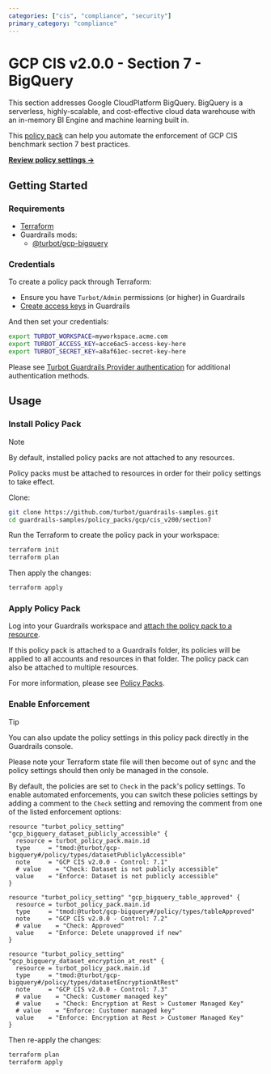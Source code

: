```yaml
---
categories: ["cis", "compliance", "security"]
primary_category: "compliance"
---
```


# GCP CIS v2.0.0 - Section 7 - BigQuery

This section addresses Google CloudPlatform BigQuery. BigQuery is a serverless, highly-scalable, and cost-effective cloud data warehouse with an in-memory BI Engine and machine learning built in.

This [policy pack](https://turbot.com/guardrails/docs/concepts/resources/smart-folders) can help you automate the enforcement of GCP CIS benchmark section 7 best practices.

**[Review policy settings →](https://hub-guardrails-turbot-com-git-development-turbot.vercel.app/policy-packs/gcp/cis_v200/section7/settings)**

## Getting Started

### Requirements

- [Terraform](https://developer.hashicorp.com/terraform/tutorials/gcp-get-started/install-cli)
- Guardrails mods:
  - [@turbot/gcp-bigquery](https://hub-guardrails-turbot-com-git-development-turbot.vercel.app/gcp/mods/gcp-bigquery)

### Credentials

To create a policy pack through Terraform:

- Ensure you have `Turbot/Admin` permissions (or higher) in Guardrails
- [Create access keys](https://turbot.com/guardrails/docs/guides/iam/access-keys#generate-a-new-guardrails-api-access-key) in Guardrails

And then set your credentials:

```sh
export TURBOT_WORKSPACE=myworkspace.acme.com
export TURBOT_ACCESS_KEY=acce6ac5-access-key-here
export TURBOT_SECRET_KEY=a8af61ec-secret-key-here
```

Please see [Turbot Guardrails Provider authentication](https://registry.terraform.io/providers/turbot/turbot/latest/docs#authentication) for additional authentication methods.

## Usage

### Install Policy Pack

> [!NOTE]
> By default, installed policy packs are not attached to any resources.
>
> Policy packs must be attached to resources in order for their policy settings to take effect.

Clone:

```sh
git clone https://github.com/turbot/guardrails-samples.git
cd guardrails-samples/policy_packs/gcp/cis_v200/section7
```

Run the Terraform to create the policy pack in your workspace:

```sh
terraform init
terraform plan
```

Then apply the changes:

```sh
terraform apply
```

### Apply Policy Pack

Log into your Guardrails workspace and [attach the policy pack to a resource](https://turbot.com/guardrails/docs/guides/working-with-folders/smart#attach-a-smart-folder-to-a-resource).

If this policy pack is attached to a Guardrails folder, its policies will be applied to all accounts and resources in that folder. The policy pack can also be attached to multiple resources.

For more information, please see [Policy Packs](https://turbot.com/guardrails/docs/concepts/resources/smart-folders).

### Enable Enforcement

> [!TIP]
> You can also update the policy settings in this policy pack directly in the Guardrails console.
>
> Please note your Terraform state file will then become out of sync and the policy settings should then only be managed in the console.

By default, the policies are set to `Check` in the pack's policy settings. To enable automated enforcements, you can switch these policies settings by adding a comment to the `Check` setting and removing the comment from one of the listed enforcement options:

```hcl
resource "turbot_policy_setting" "gcp_bigquery_dataset_publicly_accessible" {
  resource = turbot_policy_pack.main.id
  type     = "tmod:@turbot/gcp-bigquery#/policy/types/datasetPubliclyAccessible"
  note     = "GCP CIS v2.0.0 - Control: 7.1"
  # value    = "Check: Dataset is not publicly accessible"
  value    = "Enforce: Dataset is not publicly accessible"
}

resource "turbot_policy_setting" "gcp_bigquery_table_approved" {
  resource = turbot_policy_pack.main.id
  type     = "tmod:@turbot/gcp-bigquery#/policy/types/tableApproved"
  note     = "GCP CIS v2.0.0 - Control: 7.2"
  # value    = "Check: Approved"
  value    = "Enforce: Delete unapproved if new"
}

resource "turbot_policy_setting" "gcp_bigquery_dataset_encryption_at_rest" {
  resource = turbot_policy_pack.main.id
  type     = "tmod:@turbot/gcp-bigquery#/policy/types/datasetEncryptionAtRest"
  note     = "GCP CIS v2.0.0 - Control: 7.3"
  # value    = "Check: Customer managed key"
  # value    = "Check: Encryption at Rest > Customer Managed Key"
  # value    = "Enforce: Customer managed key"
  value    = "Enforce: Encryption at Rest > Customer Managed Key"
}
```

Then re-apply the changes:

```sh
terraform plan
terraform apply
```
